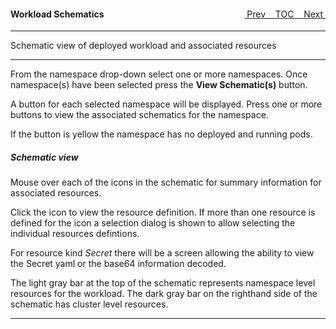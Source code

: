 <topicKey schematics/>
<topicBack id="topicNext" link="graphicview"/>
<topicNext id="topicBack" link="cluster"/>

<a style="float: right;" href="javascript:docNextTopic()">&nbsp;&nbsp;Next&nbsp;<i class="fas fa-lg fa-arrow-right"></i></a>
<a style="float: right;" href="javascript:docNextTopic('toc')">&nbsp;&nbsp;TOC&nbsp;&nbsp;</a>
<a style="float: right;" href="javascript:docPrevTopic()"><i class="fas fa-lg fa-arrow-left"></i>&nbsp;Prev&nbsp;&nbsp;</a>

#### Workload Schematics

---

Schematic view of deployed workload and associated resources

<!-- <div style="margin-left: 150px;">
    <iframe width="700" height="390" src="https://www.youtube.com/embed/10lPGzn0VCk">
    </iframe>
</div> -->

---

From the namespace drop-down select one or more namespaces.  Once namespace(s) have been selected press the __View Schematic(s)__ button. 

A button for each selected namespace will be displayed.  Press one or more buttons to view the associated schematics for the namespace.  

If the button is yellow the namespace has no deployed and running pods.

##### Schematic view

Mouse over each of the icons in the schematic for summary information for associated resources.  

Click the icon to view the resource definition.  If more than one resource is defined for the icon a selection dialog is shown to allow selecting the individual resources defintions.

For resource kind _Secret_ there will be a screen allowing the ability to view the Secret yaml or the base64 information decoded.

The light gray bar at the top of the schematic represents namespace level resources for the workload.  The dark gray bar on the righthand side of the schematic has cluster level resources.

---
